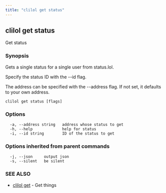 ```yaml
---
title: "clilol get status"
---
```

## clilol get status

Get status

### Synopsis

Gets a single status for a single user from status.lol.

Specify the status ID with the --id flag.

The address can be specified with the --address flag. If not set,
it defaults to your own address.

```
clilol get status [flags]
```

### Options

```
  -a, --address string   address whose status to get
  -h, --help             help for status
  -i, --id string        ID of the status to get
```

### Options inherited from parent commands

```
  -j, --json     output json
  -s, --silent   be silent
```

### SEE ALSO

* [clilol get](clilol_get.md)	 - Get things

